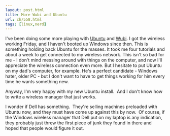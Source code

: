 ```yaml
---
layout: post.html
title: More Wubi and Ubuntu
url: ch/558.html
tags: [linux,nerd]
---
```

I've been doing some more playing with [Ubuntu](http://www.ubuntu.com/) and [Wubi](http://wubi-installer.org/). I got the wireless working Friday, and I haven't booted up Windows since then. This is something holding back Ubuntu for the masses. It took me four tutorials and about a week to get connected to my wireless network. This isn't so bad for me - I don't mind messing around with things on the computer, and now I'll appreciate the wireless connection even more. But I hesitate to put Ubuntu on my dad's computer, for example. He's a perfect candidate - Windows hater, older PC - but I don't want to have to get things working for him every time he wants something new.

Anyway, I'm very happy with my new Ubuntu install.  And I don't know how to write a wireless manager that just works.

I wonder if Dell has something.  They're selling machines preloaded with Ubuntu now, and they must have come up against this by now.  Of course, if the Windows wireless manager that Dell put on my laptop is any indication, they probably just threw the first piece of junk they found in there and hoped that people would figure it out.
